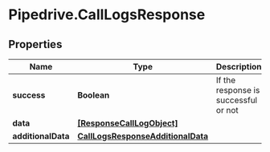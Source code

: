 # Pipedrive.CallLogsResponse

## Properties

Name | Type | Description | Notes
------------ | ------------- | ------------- | -------------
**success** | **Boolean** | If the response is successful or not | [optional] 
**data** | [**[ResponseCallLogObject]**](ResponseCallLogObject.md) |  | [optional] 
**additionalData** | [**CallLogsResponseAdditionalData**](CallLogsResponseAdditionalData.md) |  | [optional] 


